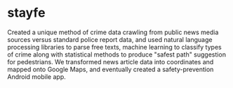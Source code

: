 # stayfe
Created a unique method of crime data crawling from public news media sources versus standard police report data, and used natural language processing libraries to parse free texts, machine learning to classify types of crime along with statistical methods to produce "safest path" suggestion for pedestrians. We transformed news article data into coordinates and mapped onto Google Maps, and eventually created a safety-prevention Android mobile app.

